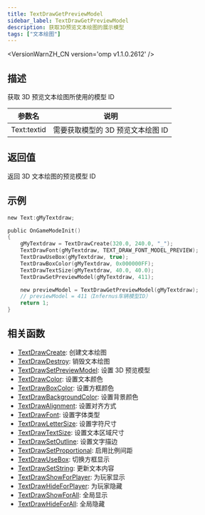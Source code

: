 ```yaml
---
title: TextDrawGetPreviewModel
sidebar_label: TextDrawGetPreviewModel
description: 获取3D预览文本绘图的展示模型
tags: ["文本绘图"]
---
```


<VersionWarnZH_CN version='omp v1.1.0.2612' />

## 描述

获取 3D 预览文本绘图所使用的模型 ID

| 参数名      | 说明                              |
| ----------- | --------------------------------- |
| Text:textid | 需要获取模型的 3D 预览文本绘图 ID |

## 返回值

返回 3D 文本绘图的预览模型 ID

## 示例

```c
new Text:gMyTextdraw;

public OnGameModeInit()
{
    gMyTextdraw = TextDrawCreate(320.0, 240.0, "_");
    TextDrawFont(gMyTextdraw, TEXT_DRAW_FONT_MODEL_PREVIEW);
    TextDrawUseBox(gMyTextdraw, true);
    TextDrawBoxColor(gMyTextdraw, 0x000000FF);
    TextDrawTextSize(gMyTextdraw, 40.0, 40.0);
    TextDrawSetPreviewModel(gMyTextdraw, 411);

    new previewModel = TextDrawGetPreviewModel(gMyTextdraw);
    // previewModel = 411（Infernus车辆模型ID）
    return 1;
}
```

## 相关函数

- [TextDrawCreate](TextDrawCreate): 创建文本绘图
- [TextDrawDestroy](TextDrawDestroy): 销毁文本绘图
- [TextDrawSetPreviewModel](TextDrawSetPreviewModel): 设置 3D 预览模型
- [TextDrawColor](TextDrawColor): 设置文本颜色
- [TextDrawBoxColor](TextDrawBoxColor): 设置方框颜色
- [TextDrawBackgroundColor](TextDrawBackgroundColor): 设置背景颜色
- [TextDrawAlignment](TextDrawAlignment): 设置对齐方式
- [TextDrawFont](TextDrawFont): 设置字体类型
- [TextDrawLetterSize](TextDrawLetterSize): 设置字符尺寸
- [TextDrawTextSize](TextDrawTextSize): 设置文本区域尺寸
- [TextDrawSetOutline](TextDrawSetOutline): 设置文字描边
- [TextDrawSetProportional](TextDrawSetProportional): 启用比例间距
- [TextDrawUseBox](TextDrawUseBox): 切换方框显示
- [TextDrawSetString](TextDrawSetString): 更新文本内容
- [TextDrawShowForPlayer](TextDrawShowForPlayer): 为玩家显示
- [TextDrawHideForPlayer](TextDrawHideForPlayer): 为玩家隐藏
- [TextDrawShowForAll](TextDrawShowForAll): 全局显示
- [TextDrawHideForAll](TextDrawHideForAll): 全局隐藏
